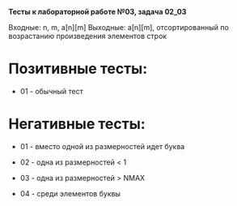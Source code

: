 **Тесты к лабораторной работе №03, задача 02_03**

Входные: n, m, a[n][m]
Выходные: a[n][m], отсортированный по возрастанию произведения элементов строк

# Позитивные тесты:

* 01 - обычный тест

# Негативные тесты:

* 01 - вместо одной из размерностей идет буква

* 02 - одна из размерностей < 1

* 03 - одна из размерностей > NMAX

* 04 - среди элементов буквы